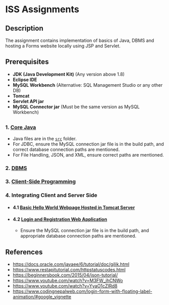 # ISS Assignments

## Description

The assignment contains implementation of basics of Java, DBMS and hosting a Forms website locally using JSP and Servlet.

## Prerequisites

- **JDK (Java Development Kit)** (Any version above 1.8)
- **Eclipse IDE**
- **MySQL Workbench** (Alternative: SQL Management Studio or any other DB)
- **Tomcat**
- **Servlet API jar**
- **MySQL Connector jar** (Must be the same version as MySQL Workbench)

## 

### 1. [Core Java](https://github.com/Rohan-Redd/ISS_Assignments/tree/main/Java)

- Java files are in the [`src`](https://github.com/Rohan-Redd/ISS_Assignments/tree/main/Java/src) folder.
- For JDBC, ensure the MySQL connection jar file is in the build path, and correct database connection paths are mentioned.
- For File Handling, JSON, and XML, ensure correct paths are mentioned.


### 2. [DBMS](https://github.com/Rohan-Redd/ISS_Assignments/tree/main/SQL)

### 3. [Client-Side Programming](https://github.com/Rohan-Redd/ISS_Assignments/tree/main/Basic_Webpage)

### 4. Integrating Client and Server Side

   - #### 4.1 [Basic Hello World Webpage Hosted in Tomcat Server](https://github.com/Rohan-Redd/ISS_Assignments/tree/main/Basic_HelloWorld)

   - #### 4.2 [Login and Registration Web Application](https://github.com/Rohan-Redd/ISS_Assignments/tree/main/Basic_Webpage)
     - Ensure the MySQL connection jar file is in the build path, and appropriate database connection paths are mentioned.


## References

- https://docs.oracle.com/javaee/6/tutorial/doc/gilik.html
- https://www.restapitutorial.com/httpstatuscodes.html
- https://beginnersbook.com/2015/04/json-tutorial/
- https://www.youtube.com/watch?v=M3FW_ihCNWo
- https://www.youtube.com/watch?v=YyaO1cZIRd8
- https://www.codingnepalweb.com/login-form-with-floating-label-animation/#google_vignette
